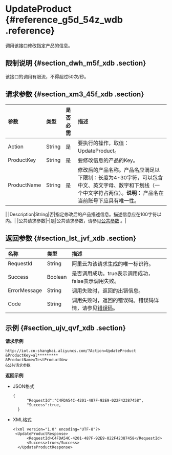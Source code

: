 # UpdateProduct {#reference_g5d_54z_wdb .reference}

调用该接口修改指定产品的信息。

## 限制说明 {#section_dwh_m5f_xdb .section}

该接口的调用有限流，不得超过50次/秒。

## 请求参数 {#section_xm3_45f_xdb .section}

|参数|类型|是否必需|描述|
|:-|:-|:---|:-|
|Action|String|是|要执行的操作，取值：UpdateProduct。|
|ProductKey|String|是|要修改信息的产品的Key。|
|ProductName|String|是|修改后的产品名称。产品名应满足以下限制：长度为4-30字符，可以包含中文、英文字母、数字和下划线（一个中文字符占两位）。**说明：** 产品名在当前账号下应具有唯一性。

|
|Description|String|否|指定修改后的产品描述信息。描述信息应在100字符以内。|
|公共请求参数|-|是|公共请求参数，请参见[公共参数](intl.zh-CN/云端开发指南/云端API参考/公共参数.md#) 。|

## 返回参数 {#section_lst_jvf_xdb .section}

|名称|类型|描述|
|:-|:-|:-|
|RequestId|String|阿里云为该请求生成的唯一标识符。|
|Success|Boolean|是否调用成功。true表示调用成功，false表示调用失败。|
|ErrorMessage|String|调用失败时，返回的出错信息。|
|Code|String|调用失败时，返回的错误码。错误码详情，请参见[错误码](intl.zh-CN/云端开发指南/云端API参考/错误码.md#)。|

## 示例 {#section_ujv_qvf_xdb .section}

**请求示例**

```
http://iot.cn-shanghai.aliyuncs.com/?Action=UpdateProduct
&ProductKey=al*********
&ProductName=TestProductNew
&公共请求参数
```

**返回示例**

-   JSON格式

    ```
    {
          "RequestId":"C4FDA54C-4201-487F-92E9-022F42387458",
          "Success":true,
      }
    ```

-   XML格式

    ```
    <?xml version="1.0" encoding="UTF-8"?>
     <UpdateProductResponse>
          <RequestId>C4FDA54C-4201-487F-92E9-022F42387458</RequestId>
          <Success>true</Success>
      </UpdateProductResponse>
    ```


